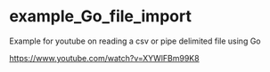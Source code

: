 # example_Go_file_import

Example for youtube on reading a csv or pipe delimited file using Go

https://www.youtube.com/watch?v=XYWlFBm99K8
